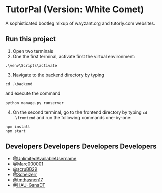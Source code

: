 
# TutorPal (Version: White Comet)

A sophisticated bootleg mixup of wayzant.org and tutorly.com websites.


## Run this project

1. Open two terminals
2. One the first terminal, activate first the virtual environment:
```
.\venv\Scripts\activate
```
3. Navigate to the backend directory by typing 
```
cd .\backend
``` 
and execute the command 
```
python manage.py runserver
```
4. On the second terminal, go to the frontend directory by typing ```cd .\frontend``` and run the following commands one-by-one:
```
npm install
npm start
```


    
## Developers Developers Developers Developers

- [@UnlimitedAvailableUsername](https://github.com/UnlimitedAvailableUsername)
- [@Marc000001](https://github.com/Marc000001)
- [@scruBB29](https://github.com/scruBB29)
- [@Scheizerr](https://github.com/Scheizerr)
- [@tmthasncn17](https://github.com/tmthasncn17)
- [@HAU-GanaDT](https://github.com/HAU-GanaDT)

